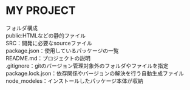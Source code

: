 # MY PROJECT
フォルダ構成  
public:HTMLなどの静的ファイル  
SRC：開発に必要なsourceファイル  
package.json：使用しているパッケージの一覧  
README.md：プロジェクトの説明  
.gitignore：gitのバージョン管理対象外のフォルダやファイルを指定  
package.lock.json：依存関係やバージョンの解決を行う自動生成ファイル  
node_modeles：インストールしたパッケージ本体が収納  
  
